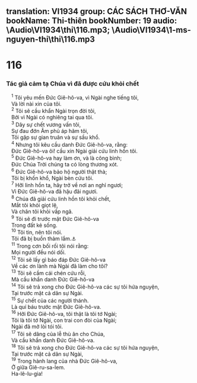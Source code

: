 translation: VI1934
group: CÁC SÁCH THƠ-VĂN
bookName: Thi-thiên 
bookNumber: 19
audio: \Audio\VI1934\thi\116.mp3; \Audio\VI1934\1-ms-nguyen-thi\thi\116.mp3
-------

<div class="title"><h1>116</h1><h3>Tác giả cảm tạ Chúa vì đã được cứu khỏi chết</h3></div>
<span class="verse thi_116_1"> <sup>1</sup> Tôi yêu mến Đức Giê-hô-va, vì Ngài nghe tiếng tôi, <br/> Và lời nài xin của tôi. <br/></span>
<span class="verse thi_116_2"> <sup>2</sup> Tôi sẽ cầu khẩn Ngài trọn đời tôi, <br/> Bởi vì Ngài có nghiêng tai qua tôi. <br/></span>
<span class="verse thi_116_3"> <sup>3</sup> Dây sự chết vương vấn tôi, <br/> Sự đau đớn Âm phủ áp hãm tôi, <br/> Tôi gặp sự gian truân và sự sầu khổ. <br/></span>
<span class="verse thi_116_4"> <sup>4</sup> Nhưng tôi kêu cầu danh Đức Giê-hô-va, rằng: <br/> Đức Giê-hô-va ôi! cầu xin Ngài giải cứu linh hồn tôi. <br/></span>
<span class="verse thi_116_5"> <sup>5</sup> Đức Giê-hô-va hay làm ơn, và là công bình; <br/> Đức Chúa Trời chúng ta có lòng thương xót. <br/></span>
<span class="verse thi_116_6"> <sup>6</sup> Đức Giê-hô-va bảo hộ người thật thà; <br/> Tôi bị khốn khổ, Ngài bèn cứu tôi. <br/></span>
<span class="verse thi_116_7"> <sup>7</sup> Hỡi linh hồn ta, hãy trở về nơi an nghỉ ngươi; <br/> Vì Đức Giê-hô-va đã hậu đãi ngươi. <br/></span>
<span class="verse thi_116_8"> <sup>8</sup> Chúa đã giải cứu linh hồn tôi khỏi chết, <br/> Mắt tôi khỏi giọt lệ, <br/> Và chân tôi khỏi vấp ngã. <br/></span>
<span class="verse thi_116_9"> <sup>9</sup> Tôi sẽ đi trước mặt Đức Giê-hô-va <br/> Trong đất kẻ sống. <br/></span>
<span class="verse thi_116_10"> <sup>10</sup> Tôi tin, nên tôi nói. <br/> Tôi đã bị buồn thảm lắm.<a data-toggle="tooltip" data-placement="bottom" title="2Co 4:13">⚓</a><br/></span>
<span class="verse thi_116_11"> <sup>11</sup> Trong cơn bối rối tôi nói rằng: <br/> Mọi người đều nói dối. <br/></span>
<span class="verse thi_116_12"> <sup>12</sup> Tôi sẽ lấy gì báo đáp Đức Giê-hô-va <br/> Về các ơn lành mà Ngài đã làm cho tôi? <br/></span>
<span class="verse thi_116_13"> <sup>13</sup> Tôi sẽ cầm cái chén cứu rỗi, <br/> Mà cầu khẩn danh Đức Giê-hô-va <br/></span>
<span class="verse thi_116_14"> <sup>14</sup> Tôi sẽ trả xong cho Đức Giê-hô-va các sự tôi hứa nguyện, <br/> Tại trước mặt cả dân sự Ngài. <br/></span>
<span class="verse thi_116_15"> <sup>15</sup> Sự chết của các người thánh. <br/> Là quí báu trước mặt Đức Giê-hô-va. <br/></span>
<span class="verse thi_116_16"> <sup>16</sup> Hỡi Đức Giê-hô-va, tôi thật là tôi tớ Ngài; <br/> Tôi là tôi tớ Ngài, con trai con đòi của Ngài; <br/> Ngài đã mở lòi tói tôi. <br/></span>
<span class="verse thi_116_17"> <sup>17</sup> Tôi sẽ dâng của lễ thù ân cho Chúa, <br/> Và cầu khẩn danh Đức Giê-hô-va. <br/></span>
<span class="verse thi_116_18"> <sup>18</sup> Tôi sẽ trả xong cho Đức Giê-hô-va các sự tôi hứa nguyện, <br/> Tại trước mặt cả dân sự Ngài, <br/></span>
<span class="verse thi_116_19"> <sup>19</sup> Trong hành lang của nhà Đức Giê-hô-va, <br/> Ở giữa Giê-ru-sa-lem. <br/> Ha-lê-lu-gia! <br/></span>
